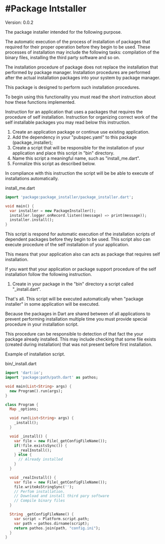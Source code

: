 #Package Intstaller
==========

Version: 0.0.2

The package installer intended for the following purpose.

The automatic execution of the process of installation of packages that required for their proper operation before they begin to be used. These processes of installation may include the following tasks: compilation of the binary files, installing the third party software and so on.

The installation procedure of package does not replace the installation that performed by package manager. Installation procedures are performed after the actual installation packages into your system by package manager.

This package is designed to perform such installation procedures.

To begin using this functionality you must read the short instruction about how these functions implemented.

Instruction for an application that uses a packages that requires the  procedure of self installation.
Instruction for organizing correct work of the self installable packages you may read below this instruction.

1. Create an application package or continue use existing application.
2. Add the dependency in your "pubspec.yaml" to this package (package_installer);
3. Create a script that will be responsible for the installation of your application and place this script in "bin" directory.
4. Name this script a meaningful name, such as "install_me.dart".
5. Formalize this script as described below.

In compliance with this instruction the script will be be able to execute of installations automatically.

install_me.dart

```dart
import 'package:package_installer/package_installer.dart';

void main() {
  var installer = new PackageInstaller();
  installer.logger.onRecord.listen((message) => print(message));
  installer.install();
}
```

This script is respond for automatic execution of the installation scripts of dependent packages before they begin to be used.
This script also can execute procedure of the self installation of your application.

This means that your application also can acts as package that requires self installation.

If you want that your application or package support procedure of the self installation follow the following instruction.

1. Create in your package in the "bin" directory a script called "_install.dart".

That's all. This script will be executed automatically when "package installer" in some application will be executed.

Because  the packages in Dart are shared between of all applications to prevent performing installation multiple time you must provide special procedure in your installation script.

This procedure can be responsible to detection of that fact the your package already installed. This may include checking that some file exists (created during installation) that was not present before first installation.

Example of installation script.

bin/_install.dart

```dart
import 'dart:io';
import 'package:path/path.dart' as pathos;

void main(List<String> args) {
  new Program().run(args);
}

class Program {
  Map _options;

  void run(List<String> args) {
    _install();
  }

  void _install() {
    var file = new File(_getConfigFileName());
    if(!file.existsSync()) {
      _realInstall();
    } else {
      // Already installed
    }
  }

  void _realInstall() {
    var file = new File(_getConfigFileName());
    file.writeAsStringSync('');
    // Perfom installation.
    // Download and install third pary software
    // Compile binary files
  }

  String _getConfigFileName() {
    var script = Platform.script.path;
    var path = pathos.dirname(script);
    return pathos.join(path, "config.ini");
  }
}
```